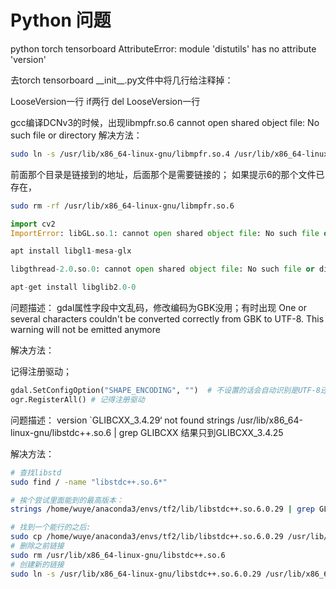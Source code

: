 # Python 问题

python torch tensorboard  AttributeError: module 'distutils' has no attribute 'version'

去torch tensorboard \_\_init\_\_.py文件中将几行给注释掉：

LooseVersion一行
if两行
del LooseVersion一行

gcc编译DCNv3的时候，出现libmpfr.so.6 cannot open shared object file: No such file or directory
解决方法：

```sh
sudo ln -s /usr/lib/x86_64-linux-gnu/libmpfr.so.4 /usr/lib/x86_64-linux-gnu/libmpfr.so.6
```

前面那个目录是链接到的地址，后面那个是需要链接的；
如果提示6的那个文件已存在，

```sh
sudo rm -rf /usr/lib/x86_64-linux-gnu/libmpfr.so.6
```

```python
import cv2
ImportError: libGL.so.1: cannot open shared object file: No such file or directory

apt install libgl1-mesa-glx

libgthread-2.0.so.0: cannot open shared object file: No such file or directory

apt-get install libglib2.0-0
```

问题描述：
gdal属性字段中文乱码，修改编码为GBK没用；有时出现 One or several characters couldn't be converted correctly from GBK to UTF-8.  This warning will not be emitted anymore

解决方法：

记得注册驱动；

```python
gdal.SetConfigOption("SHAPE_ENCODING", "")  # 不设置的话会自动识别是UTF-8还是GBK；
ogr.RegisterAll() # 记得注册驱动
```

问题描述：
version `GLIBCXX_3.4.29‘ not found
strings /usr/lib/x86_64-linux-gnu/libstdc++.so.6 | grep GLIBCXX 结果只到GLIBCXX_3.4.25

解决方法：

```sh
# 查找libstd
sudo find / -name "libstdc++.so.6*"

# 挨个尝试里面能到的最高版本：
strings /home/wuye/anaconda3/envs/tf2/lib/libstdc++.so.6.0.29 | grep GLIBCXX

# 找到一个能行的之后:
sudo cp /home/wuye/anaconda3/envs/tf2/lib/libstdc++.so.6.0.29 /usr/lib/x86_64-linux-gnu/
# 删除之前链接
sudo rm /usr/lib/x86_64-linux-gnu/libstdc++.so.6
# 创建新的链接
sudo ln -s /usr/lib/x86_64-linux-gnu/libstdc++.so.6.0.29 /usr/lib/x86_64-linux-gnu/libstdc++.so.6

```
